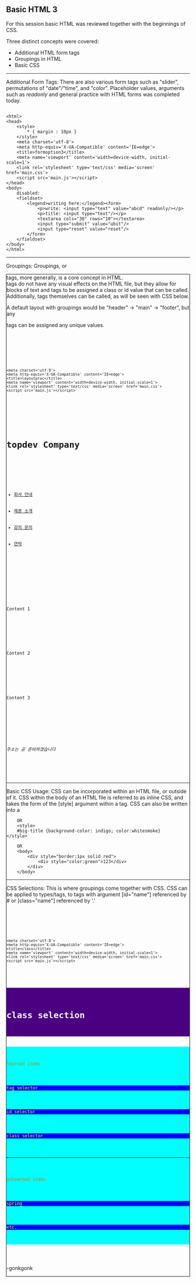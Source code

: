 ## Basic HTML 3

For this session basic HTML was reviewed together with the beginnings of CSS.

Three distinct concepts were covered:

* Additional HTML form tags
* Groupings in HTML
* Basic CSS

---

Additional Form Tags:
There are also various form tags such as "slider", permutations of "date"/"time", and "color". Placeholder values, arguments such as *readonly* and general practice with HTML forms was completed today.

<pre><code class="nohighlight">
&lt;html&gt;
&lt;head&gt;
    &lt;style&gt;
        * { margin : 10px }
    &lt;/style&gt;
    &lt;meta charset=&apos;utf-8&apos;&gt;
    &lt;meta http-equiv=&apos;X-UA-Compatible&apos; content=&apos;IE=edge&apos;&gt;
    &lt;title&gt;formoption3&lt;/title&gt;
    &lt;meta name=&apos;viewport&apos; content=&apos;width=device-width, initial-scale=1&apos;&gt;
    &lt;link rel=&apos;stylesheet&apos; type=&apos;text/css&apos; media=&apos;screen&apos; href=&apos;main.css&apos;&gt;
    &lt;script src=&apos;main.js&apos;&gt;&lt;/script&gt;
&lt;/head&gt;
&lt;body&gt;
    disabled:
    &lt;fieldset&gt;
        &lt;legend&gt;writing here:&lt;/legend&gt;&lt;form&gt;
            &lt;p&gt;write: &lt;input type=&quot;text&quot; value=&quot;abcd&quot; readonly/&gt;&lt;/p&gt;
            &lt;p&gt;title: &lt;input type=&quot;text&quot;/&gt;&lt;/p&gt;
            &lt;textarea cols=&quot;30&quot; rows=&quot;10&quot;&gt;&lt;/textarea&gt;
            &lt;input type=&quot;submit&quot; value=&quot;ubit&quot;/&gt;
            &lt;input type=&quot;reset&quot; value=&quot;reset&quot;/&gt;
        &lt;/form&gt;
    &lt;/fieldset&gt;
&lt;/body&gt;
&lt;/html&gt;
</code></pre>

---

Groupings:
Groupings, or <div> tags, more generally, is a core concept in HTML. <div> tags do not have any visual effects on the HTML file, but they allow for blocks of text and tags to be assigned a class or id value that can be called. Additionally, tags themselves can be called, as will be seen with CSS below.

A default layout with groupings would be "header" -> "main" -> "footer", but any <div> tags can be assigned any unique values.

<pre><code class="nohighlight">
<!DOCTYPE html>
<html>
<head>
    <style>
        body > div {
            border: 1px solid black;
        }
    </style>
    <meta charset='utf-8'>
    <meta http-equiv='X-UA-Compatible' content='IE=edge'>
    <title>layoutprac</title>
    <meta name='viewport' content='width=device-width, initial-scale=1'>
    <link rel='stylesheet' type='text/css' media='screen' href='main.css'>
    <script src='main.js'></script>
</head>
<body>
    <div id="header">
        <h1>topdev Company</h1>
        <br>
        <ul>
            <li><a href="#">회사 안내</a></li>
            <li><a href="#">제푼 소개</a></li>
            <li><a href="#">강의 문의</a></li>
            <li><a href="#">연락</a></li>
        </ul>
    </div>
    <div id="maincontainer">
        <div id="leftcontainer">
            <p>Content 1</p>
        </div>
        <div id="centercontainer">
            <p>Content 2</p>
        </div>
        <div id="rightcontainer">
            <p>Content 3</p>
            </div>
    </div>
    <div id="footer">
        <address>주소는 곧 준비하겠습니다</address>
    </div>
</body>
</html>
</code></pre>

---

Basic CSS Usage:
CSS can be incorporated within an HTML file, or outside of it. CSS within the body of an HTML file is referred to as inline CSS, and takes the form of the [style] argument within a tag. CSS can also be written into a <style> tag within the header of an HTML file.

An external CSS file can be linked to an HTML file as a stylesheet, or can be called within the <style> block.

<pre><code class="nohighlight">
<head>
    <link rel="stylesheet" href="externalcss.css">

		OR
		<style>
        @import url('externalcs.css');
    </style>

		OR
		<style>
        #big-title {background-color: indigo; color:whitesmoke}
    </style>

		OR
		<body>
		    <div style="border:1px solid red">
		        <div style="color:green">123</div>
		    </div>
		</body>
</code></pre>

---

CSS Selections:
This is where groupings come together with CSS. CSS can be applied to types/tags, to tags with argument [id="name"] referenced by # or [class="name"] referenced by '.'

<pre><code class="nohighlight">
<html>
<head>
    <style>
        #big-title {background-color: indigo; color:whitesmoke}
        #content {background-color: aqua;}
        .title {color: darkgoldenrod;}
        .item {color:yellow; background-color:blue;}
    </style>
    <meta charset='utf-8'>
    <meta http-equiv='X-UA-Compatible' content='IE=edge'>
    <title>class</title>
    <meta name='viewport' content='width=device-width, initial-scale=1'>
    <link rel='stylesheet' type='text/css' media='screen' href='main.css'>
    <script src='main.js'></script>
</head>
<body>
    <div id="big-title">
        <h1>class selection</h1>
    </div>
    <div id="content">
        <p class="title">learned items</p>
        <p class="item">tag selector</p>
        <p class="item">id selector</p>
        <p class="item">class selector</p>
        <hr/>
        <p class="title">unlearned items</p>
        <p class="item">spring</p>
        <p class="item">etc.</p>
    </div>
</body>
</html>
</code></pre>

-gonkgonk
